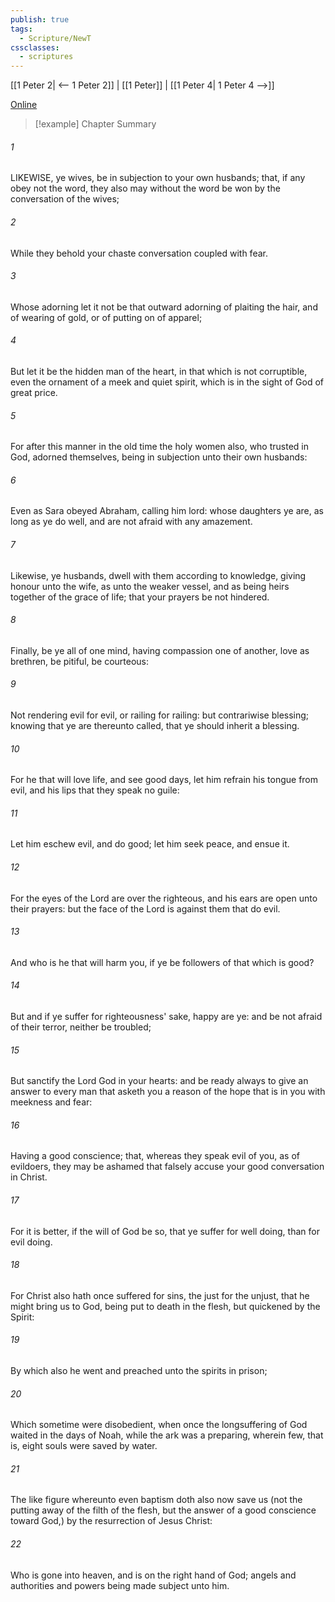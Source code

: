 ```yaml
---
publish: true
tags:
  - Scripture/NewT
cssclasses:
  - scriptures
---
```

[[1 Peter 2| <-- 1 Peter 2]] | [[1 Peter]] | [[1 Peter 4| 1 Peter 4 -->]]

[Online](https://churchofjesuschrist.org/study/scriptures/nt/1-pet/3?lang=eng)

>[!example] Chapter Summary
>
###### 1
LIKEWISE, ye wives, be in subjection to your own husbands; that, if any obey not the word, they also may without the word be won by the conversation of the wives;
###### 2
While they behold your chaste conversation coupled with fear.
###### 3
Whose adorning let it not be that outward adorning of plaiting the hair, and of wearing of gold, or of putting on of apparel;
###### 4
But let it be the hidden man of the heart, in that which is not corruptible, even the ornament of a meek and quiet spirit, which is in the sight of God of great price.
###### 5
For after this manner in the old time the holy women also, who trusted in God, adorned themselves, being in subjection unto their own husbands:
###### 6
Even as Sara obeyed Abraham, calling him lord: whose daughters ye are, as long as ye do well, and are not afraid with any amazement.
###### 7
Likewise, ye husbands, dwell with them according to knowledge, giving honour unto the wife, as unto the weaker vessel, and as being heirs together of the grace of life; that your prayers be not hindered.
###### 8
Finally, be ye all of one mind, having compassion one of another, love as brethren, be pitiful, be courteous:
###### 9
Not rendering evil for evil, or railing for railing: but contrariwise blessing; knowing that ye are thereunto called, that ye should inherit a blessing.
###### 10
For he that will love life, and see good days, let him refrain his tongue from evil, and his lips that they speak no guile:
###### 11
Let him eschew evil, and do good; let him seek peace, and ensue it.
###### 12
For the eyes of the Lord are over the righteous, and his ears are open unto their prayers: but the face of the Lord is against them that do evil.
###### 13
And who is he that will harm you, if ye be followers of that which is good?
###### 14
But and if ye suffer for righteousness' sake, happy are ye: and be not afraid of their terror, neither be troubled;
###### 15
But sanctify the Lord God in your hearts: and be ready always to give an answer to every man that asketh you a reason of the hope that is in you with meekness and fear:
###### 16
Having a good conscience; that, whereas they speak evil of you, as of evildoers, they may be ashamed that falsely accuse your good conversation in Christ.
###### 17
For it is better, if the will of God be so, that ye suffer for well doing, than for evil doing.
###### 18
For Christ also hath once suffered for sins, the just for the unjust, that he might bring us to God, being put to death in the flesh, but quickened by the Spirit:
###### 19
By which also he went and preached unto the spirits in prison;
###### 20
Which sometime were disobedient, when once the longsuffering of God waited in the days of Noah, while the ark was a preparing, wherein few, that is, eight souls were saved by water.
###### 21
The like figure whereunto even baptism doth also now save us (not the putting away of the filth of the flesh, but the answer of a good conscience toward God,) by the resurrection of Jesus Christ:
###### 22
Who is gone into heaven, and is on the right hand of God; angels and authorities and powers being made subject unto him.



